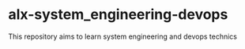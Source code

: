# alx-system_engineering-devops
This repository aims to learn system engineering and devops technics
